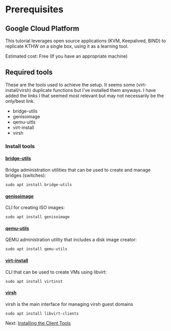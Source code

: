 # Prerequisites

## Google Cloud Platform

This tutorial leverages open source applications (KVM, Keepalived, BIND) to replicate KTHW on a single box, using it as a learning tool.

Estimated cost: Free (If you have an appropriate machine)

## Required tools
These are the tools used to achieve the setup. It seems some (virt-install/virsh) duplicate functions but I've installed them anyways. I have added the links I that seemed most relevant but may not necessarily be the only/best link. 
* bridge-utils
* genisoimage
* qemu-uitls
* virt-install
* virsh

### Install tools
  #### [bridge-utils](https://wiki.linuxfoundation.org/networking/bridge)
  Bridge administration utilities that can be used to create and manage bridges (switches):
  
    
    sudo apt install bridge-utils
    
    
  #### [genisoimage](https://wiki.debian.org/genisoimage)
  CLI for creating ISO images:
  
    
    sudo apt install genisoimage
    
    
  #### [qemu-utils](https://packages.debian.org/sid/qemu-utils)
  QEMU administration utility that includes a disk image creator:
  
    
    sudo apt install qemu-utils
    
    
  #### [virt-install](https://packages.debian.org/sid/virtinst)
  CLI that can be used to create VMs using libvirt:
  
    
    sudo apt install virtinst
  
  #### [virsh](https://linux.die.net/man/1/virsh)
  virsh is the main interface for managing virsh guest domains
  
  
    sudo apt install libvirt-clients
  
    

Next: [Installing the Client Tools](02-client-tools.md)
